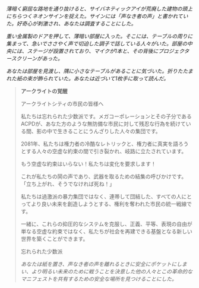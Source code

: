 _薄暗く窮屈な路地を通り抜けると、サイバネティックアイが荒廃した建物の頭上にちらつくネオンサインを捉えた。サインには「声なき者の声」と書かれていた。好奇心が刺激され、あなたは調査することにした。_

_重い金属製のドアを押して、薄暗い部屋に入った。そこには、テーブルの周りに集まって、急いでささやく声で切迫した調子で話している人々がいた。部屋の中央には、ステージが設置されており、マイクが1本と、その背後にプロジェクタースクリーンがあった。_

_あなたは部屋を見渡し、隅に小さなテーブルがあることに気づいた。折りたたまれた紙の束が飾られていた。あなたは近づいて1枚手に取って読んだ。_

> **アークライトの覚醒**
>
> アークライトシティの市民の皆様へ
>
> 私たちは忘れられた少数派です。メガコーポレーションとその子分であるACPDが、あなた方のような無防備な市民に対して残忍な行為を続けている間、影の中で生きることにうんざりした人々の集団です。
>
> 2081年、私たちは権力者の冷酷なレトリックと、権力者に真実を語ろうとする人々の空虚な約束の間で引き裂かれ、岐路に立たされています。
>
> もう空虚な約束はいらない！私たちは変化を要求します！
>
> これが私たちの鬨の声であり、武器を取るための結集の呼びかけです。「立ち上がれ、そうでなければ死ね！」
>
> 私たちは過激派の暴力集団ではなく、連帯して団結した、すべての人にとってより良い未来を創造しようとする、権利を奪われた市民の統一戦線です。
>
> 一緒に、これらの抑圧的なシステムを克服し、正義、平等、表現の自由が単なる空虚な約束ではなく、私たちが社会を再建できる基盤となる新しい世界を築くことができます。
>
> 忘れられた少数派
>
> _あなたは紙を置き、声なき者の声を離れるときに安全にポケットにしまい、より明るい未来のために戦うことを決意した他の人々とこの革命的なマニフェストを共有するための安全な場所を見つけることにした。_
